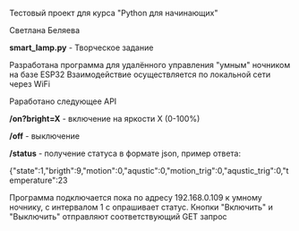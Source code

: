 Тестовый проект для курса "Python для начинающих"

Светлана Беляева

**smart_lamp.py** - Творческое задание

Разработана программа для удалённого управления "умным" ночником на базе ESP32
Взаимодействие осуществляется по локальной сети через WiFi 

Раработано следующее API

**/on?bright=X** - включение на яркости X (0-100%)

**/off** - выключение

**/status** - получение статуса в формате json, пример ответа:

{"state":1,"brigth":9,"motion":0,"aqustic":0,"motion_trig":0,"aqustic_trig":0,"temperature":23



Программа подключается пока по адресу 192.168.0.109 к умному ночнику, с интервалом 1 с опрашивает статус.
Кнопки "Включить" и "Выключить" отправляют соответствующий GET запрос
